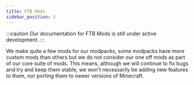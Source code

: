 ```yaml
---
title: FTB Mods
sidebar_position: 2
---
```


:::caution
Our documentation for FTB Mods is still under active development.
:::

We make quite a few mods for our modpacks, some modpacks have more custom mods than others but we do not consider our one off mods as part of our core suite of mods. This means, although we will continue to fix bugs and try and keep them stable, we won't necessarily be adding new features to them, nor porting them to newer versions of Minecraft. 